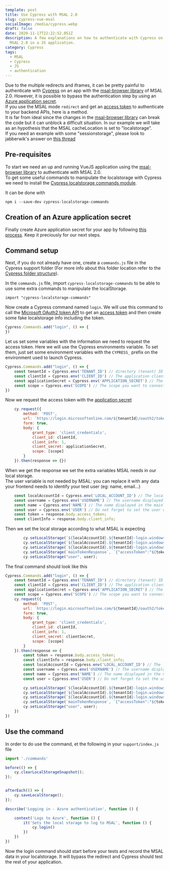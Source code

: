 ```yaml
---
template: post
title: Use Cypress with MSAL 2.0
slug: cypress-vue-msal
socialImage: /media/cypress.webp
draft: false
date: 2020-11-17T22:22:52.051Z
description: A few explanations on how to authenticate with Cypress on Azure
  MSAL 2.0 in a JS application.
category: Cypress
tags:
  - MSAL
  - Cypress
  - JS
  - authentication
---
```

Due to the multiple redirects and iframes, it can be pretty painful to authenticate with [Cypress](https://www.cypress.io/) on an app with the [msal-browser library](https://www.npmjs.com/package/@azure/msal-browser) of MSAL 2.0. However, it is possible to bypass the authentication step by using an [Azure application secret](https://docs.microsoft.com/en-us/azure/active-directory/develop/howto-create-service-principal-portal#option-2-create-a-new-application-secret).  
If you use the MSAL mode `redirect` and get an [access token](https://docs.microsoft.com/en-us/azure/active-directory/develop/v2-oauth2-auth-code-flow#request-an-access-token) to authenticate to your backend APIs, here is a method.  
It is far from ideal since the changes in the [msal-browser library](https://www.npmjs.com/package/@azure/msal-browser) can break the code but it can unblock a difficult situation.
In our example we will take as an hypothesis that the MSAL cacheLocation is set to "localstorage".  
If you need an example with some "sessionstorage", please look to jabberwik's answer on [this thread](https://stackoverflow.com/a/63490929)  

## Pre-requisites
To start we need an up and running VueJS application using the [msal-browser library](https://www.npmjs.com/package/@azure/msal-browser) to authenticate with MSAL 2.0.  
To get some useful commands to manipulate the localstorage with Cypress we need to install the [Cypress localstorage commands module](https://www.npmjs.com/package/cypress-localstorage-commands).  

It can be done with  

`npm i --save-dev cypress-localstorage-commands`

## Creation of an Azure application secret

Finally create Azure application secret for your app by following [this process](https://docs.microsoft.com/en-us/azure/active-directory/develop/howto-create-service-principal-portal#option-2-create-a-new-application-secret). Keep it preciously for our next steps.

## Command setup

Next, if you do not already have one, create a `commands.js` file in the Cypress support folder (For more info about this folder location refer to the  [Cypress folder structure](https://docs.cypress.io/guides/core-concepts/writing-and-organizing-tests.html#Folder-Structure)).

In the `commands.js` file, import `cypress-localstorage-commands` to be able to use some extra commands to manipulate the localStorage.

`import "cypress-localstorage-commands"`

Now create a Cypress command named `login`. We will use this command to call the [Microsoft OAuth2 token API](https://docs.microsoft.com/en-us/azure/active-directory/develop/v2-oauth2-auth-code-flow#request-an-access-token) to get an [access token](https://docs.microsoft.com/en-us/azure/active-directory/develop/v2-oauth2-auth-code-flow#request-an-access-token) and then create some fake localstorage info including the token.

``` javascript
Cypress.Commands.add("login", () => {
})
```

Let us set some variables with the information we need to request the access token. Here we will use the Cypress environments variable. To set them, just set some environment variables with the `CYPRESS_` prefix on the environment used to launch Cypress.

``` javascript
Cypress.Commands.add("login", () => {
    const tenantId = Cypress.env('TENANT_ID') // directory (tenant) ID displayed in the Overview of your Azure app
    const clientId = Cypress.env('CLIENT_ID') // The application client ID available in the overview of your app
    const applicationSecret = Cypress.env('APPLICATION_SECRET') // The client Secret that you have generated
    const scope = Cypress.env('SCOPE') // The scope you want to connect to. For example User.Read   
})
```

Now we request the access token with the [application secret](https://docs.microsoft.com/en-us/azure/active-directory/develop/howto-create-service-principal-portal#option-2-create-a-new-application-secret)

``` javascript
    cy.request({
        method: 'POST',
        url: `https://login.microsoftonline.com/${tenantId}/oauth2/token/`,
        form: true,
        body: {
            grant_type: 'client_credentials',
            client_id: clientId,
            client_info: 1,
            client_secret: applicationSecret,
            scope: [scope]
        }
    }).then(response => {})
```

When we get the response we set the extra variables MSAL needs in our local storage.  
The user variable is not needed by MSAL: you can replace it with any data your frontend needs to identify your test user (eg: name, email...)


``` javascript
    const localAccountId = Cypress.env('LOCAL_ACCOUNT_ID') // The localAccountId in the field mainTokenResponse of your localstorage when authenticated with the Cypress user account
    const username = Cypress.env('USERNAME') // The username displayed in the mainTokenResponse when you log in with this account
    const name = Cypress.env('NAME') // The name displayed in the mainTokenResponse when you log in with this account
    const user = Cypress.env('USER') // Do not forget to set the user data that your application needs to work properly because the application secret is not linked to any user
    const token = response.body.access_token;
    const clientInfo = response.body.client_info;
```

Then we set the local storage according to what MSAL is expecting

``` javascript        
        cy.setLocalStorage(`${localAccountId}.${tenantId}-login.windows.net-accesstoken-${clientId}-${tenantId}-${scope}`, `{"homeAccountId":"${localAccountId}.${tenantId}","credentialType":"AccessToken","secret":"${token}","cachedAt":"1602169142","expiresOn":"1602176233","extendedExpiresOn":"1602309832","environment":"login.windows.net","clientId":"${clientId}","realm":"${tenantId}","target":"${scope}"}`);
        cy.setLocalStorage(`${localAccountId}.${tenantId}-login.windows.net-${tenantId}`, `{"authorityType":"MSSTS","clientInfo":"${clientInfo}","homeAccountId":"${localAccountId}.${tenantId}","environment":"login.windows.net","realm":"${tenantId}","localAccountId":"${localAccountId}","username":"${username}","name":"${name}"}`);
        cy.setLocalStorage(`${localAccountId}.${tenantId}-login.windows.net-idtoken-${clientId}-${tenantId}-`, `{"credentialType":"IdToken","homeAccountId":"${localAccountId}.${tenantId}","environment":"login.windows.net","clientId":"${clientId}","secret":"${token}","realm":"${tenantId}"}`);
        cy.setLocalStorage(`mainTokenResponse`, `{"accessToken":"${token}", "account":{"homeAccountId": "${localAccountId}.${tenantId}","environment": "login.windows.net","tenantId": "${tenantId}","username": "${username}","name": "${name}"}}`);
        cy.setLocalStorage("user", user); 
```

The final command should look like this

``` javascript
Cypress.Commands.add("login", () => {
    const tenantId = Cypress.env('TENANT_ID') // directory (tenant) ID displayed in the Overview of your Azure app
    const clientId = Cypress.env('CLIENT_ID') // The application client ID available in the overview of your app
    const applicationSecret = Cypress.env('APPLICATION_SECRET') // The client Secret that you have generated
    const scope = Cypress.env('SCOPE') // The scope you want to connect to. For example User.Read   
    cy.request({
        method: 'POST',
        url: `https://login.microsoftonline.com/${tenantId}/oauth2/token/`,
        form: true,
        body: {
            grant_type: 'client_credentials',
            client_id: clientId,
            client_info: 1,
            client_secret: clientSecret,
            scope: [scope]
        }
    }).then(response => {
        const token = response.body.access_token;
        const clientInfo = response.body.client_info;
        const localAccountId = Cypress.env('LOCAL_ACCOUNT_ID') // The localAccountId in the field mainTokenResponse of your localstorage when authenticated with the Cypress user account
        const username = Cypress.env('USERNAME') // The username displayed in the mainTokenResponse when you log in with this account
        const name = Cypress.env('NAME') // The name displayed in the mainTokenResponse when you log in with this account
        const user = Cypress.env('USER') // Do not forget to set the user data that your application needs to work properly because the client secret is not linked to any user

        cy.setLocalStorage(`${localAccountId}.${tenantId}-login.windows.net-accesstoken-${clientId}-${tenantId}-${scope}`, `{"homeAccountId":"${localAccountId}.${tenantId}","credentialType":"AccessToken","secret":"${token}","cachedAt":"1602169142","expiresOn":"1602176233","extendedExpiresOn":"1602309832","environment":"login.windows.net","clientId":"${clientId}","realm":"${tenantId}","target":"${scope}"}`);
        cy.setLocalStorage(`${localAccountId}.${tenantId}-login.windows.net-${tenantId}`, `{"authorityType":"MSSTS","clientInfo":"${clientInfo}","homeAccountId":"${localAccountId}.${tenantId}","environment":"login.windows.net","realm":"${tenantId}","localAccountId":"${localAccountId}","username":"${username}","name":"${name}"}`);
        cy.setLocalStorage(`${localAccountId}.${tenantId}-login.windows.net-idtoken-${clientId}-${tenantId}-`, `{"credentialType":"IdToken","homeAccountId":"${localAccountId}.${tenantId}","environment":"login.windows.net","clientId":"${clientId}","secret":"${token}","realm":"${tenantId}"}`);
        cy.setLocalStorage(`mainTokenResponse`, `{"accessToken":"${token}", "account":{"homeAccountId": "${localAccountId}.${tenantId}","environment": "login.windows.net","tenantId": "${tenantId}","username": "${username}","name": "${name}"}}`);
        cy.setLocalStorage("user", user); 
    })
})
``` 

## Use the command

In order to do use the command, et the following in your `support/index.js` file

``` javascript
import './commands'

before(() => {
    cy.clearLocalStorageSnapshot();
});

afterEach(() => {
    cy.saveLocalStorage();
});

describe('Logging in - Azure authentication', function () {

    context('Logs to Azure', function () {
        it('Sets the local storage to log to MSAL', function () {
            cy.login()
        })
    })
})

```

Now the login command should start before your tests and record the MSAL data in your localstorage. It will bypass the redirect and Cypress should test the rest of your application.

